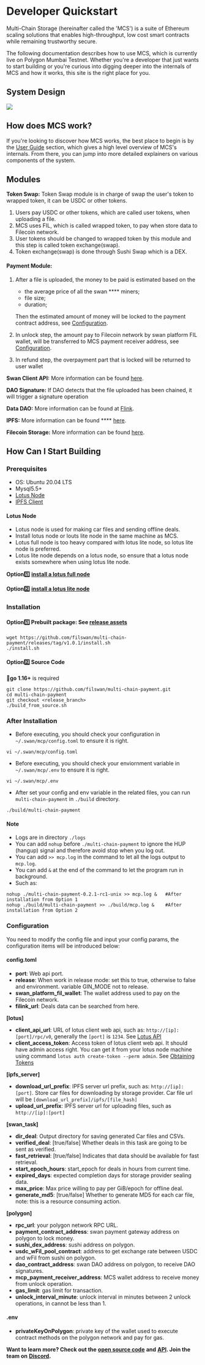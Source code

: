 # Developer Quickstart

Multi-Chain Storage (hereinafter called the 'MCS') is a suite of Ethereum scaling solutions that enables high-throughput, low cost smart contracts while remaining trustworthy secure.&#x20;

The following documentation describes how to use MCS, which is currently live on Polygon Mumbai Testnet. Whether you're a developer that just wants to start building or you're curious into digging deeper into the internals of MCS and how it works, this site is the right place for you.

## System Design

![](../../.gitbook/assets/WID.png)

## How does MCS work? <a href="#how-does-arbitrum-work" id="how-does-arbitrum-work"></a>

If you're looking to discover how MCS works, the best place to begin is by the [User Guide](../mcp-user-guide/) section, which gives a high level overview of MCS's internals. From there, you can jump into more detailed explainers on various components of the system.

## Modules <a href="#__docusaurus" id="__docusaurus"></a>

**Token Swap:** Token Swap module is in charge of swap the user's token to wrapped token, it can be USDC or other tokens.

1. Users pay USDC or other tokens, which are called user tokens, when uploading a file.
2. MCS uses FIL, which is called wrapped token, to pay when store data to Filecoin network.
3. User tokens should be changed to wrapped token by this module and this step is called token exchange(swap).
4. Token exchange(swap) is done through Sushi Swap which is a DEX.

#### Payment Module:

1.  After a file is uploaded, the money to be paid is estimated based on the

    * the average price of all the swan **** miners;
    * file size;
    * duration;

    Then the estimated amount of money will be locked to the payment contract address, see [Configuration](https://github.com/filswan/multi-chain-payment#Configuration).
2. In unlock step, the amount pay to Filecoin network by swan platform FIL wallet, will be transferred to MCS payment receiver address, see [Configuration](https://github.com/filswan/multi-chain-payment#Configuration).
3. In refund step, the overpayment part that is locked will be returned to user wallet

**Swan Client API:** More information can be found [here](https://github.com/filswan/go-swan-client).

**DAO Signature:** If DAO detects that the file uploaded has been chained, it will trigger a signature operation

**Data DAO:** More information can be found at [Flink](https://github.com/filswan/flink).

**IPFS:** More information can be found **** [here](https://docs.ipfs.io/).

**Filecoin Storage:** More information can be found [here](https://lotus.filecoin.io/docs/set-up/install/).

## How Can I Start Building <a href="#how-can-i-start-building" id="how-can-i-start-building"></a>

### Prerequisites

* OS: Ubuntu 20.04 LTS
* Mysql5.5+
* [Lotus Node](https://github.com/filswan/multi-chain-payment#Lotus-Node)
* [IPFS Client](https://docs.ipfs.io/install/)

#### Lotus Node

* Lotus node is used for making car files and sending offline deals.
* Install lotus node or louts lite node in the same machine as MCS.
* Lotus full node is too heavy compared with lotus lite node, so lotus lite node is preferred.
* Lotus lite node depends on a lotus node, so ensure that a lotus node exists somewhere when using lotus lite node.

**Option1️⃣** [**install a lotus full node**](https://lotus.filecoin.io/docs/set-up/install/)

**Option2️⃣** [**install a lotus lite node**](https://lotus.filecoin.io/docs/set-up/lotus-lite/#amd-and-intel-based-computers)

### Installation

#### Option1️⃣ **Prebuilt package**: See [release assets](https://github.com/filswan/multi-chain-payment/releases)

```
wget https://github.com/filswan/multi-chain-payment/releases/tag/v1.0.1/install.sh
./install.sh
```

#### Option2️⃣ Source Code

🔔**go 1.16+** is required

```
git clone https://github.com/filswan/multi-chain-payment.git
cd multi-chain-payment
git checkout <release_branch>
./build_from_source.sh
```

### After Installation

* Before executing, you should check your configuration in `~/.swan/mcp/config.toml` to ensure it is right.

```
vi ~/.swan/mcp/config.toml
```

* Before executing, you should check your enviornment variable in `~/.swan/mcp/.env` to ensure it is right.

```
vi ~/.swan/mcp/.env
```

* After set your config and env variable in the related files, you can run `multi-chain-payment` in `./build` directory.

```
./build/multi-chain-payment
```

#### Note

* Logs are in directory `./logs`
* You can add `nohup` before `./multi-chain-payment` to ignore the HUP (hangup) signal and therefore avoid stop when you log out.
* You can add `>> mcp.log` in the command to let all the logs output to `mcp.log`.
* You can add `&` at the end of the command to let the program run in background.
* Such as:

```
nohup ./multi-chain-payment-0.2.1-rc1-unix >> mcp.log &   #After installation from Option 1
nohup ./build/multi-chain-payment >> ./build/mcp.log &    #After installation from Option 2
```

### Configuration

You need to modify the config file and input your config params, the configuration items will be introduced below:

#### config.toml

* **port**: Web api port.
* **release**: When work in release mode: set this to true, otherwise to false and environment. variable GIN\_MODE not to release.
* **swan\_platform\_fil\_wallet**: The wallet address used to pay on the Filecoin network.
* **filink\_url**: Deals data can be searched from here.

**\[lotus]**

* **client\_api\_url**: URL of lotus client web api, such as: `http://[ip]:[port]/rpc/v0`, generally the `[port]` is `1234`. See [Lotus API](https://docs.filecoin.io/reference/lotus-api/#features)
* **client\_access\_token**: Access token of lotus client web api. It should have admin access right. You can get it from your lotus node machine using command `lotus auth create-token --perm admin`. See [Obtaining Tokens](https://docs.filecoin.io/build/lotus/api-tokens/#obtaining-tokens)

**\[ipfs\_server]**

* **download\_url\_prefix**: IPFS server url prefix, such as: `http://[ip]:[port]`. Store car files for downloading by storage provider. Car file url will be `[download_url_prefix]/ipfs/[file_hash]`
* **upload\_url\_prefix**: IPFS server url for uploading files, such as `http://[ip]:[port]`

**\[swan\_task]**

* **dir\_deal**: Output directory for saving generated Car files and CSVs.
* **verified\_deal**: \[true/false] Whether deals in this task are going to be sent as verified.
* **fast\_retrieval**: \[true/false] Indicates that data should be available for fast retrieval.
* **start\_epoch\_hours**: start\_epoch for deals in hours from current time.
* **expired\_days**: expected completion days for storage provider sealing data.
* **max\_price**: Max price willing to pay per GiB/epoch for offline deal.
* **generate\_md5**: \[true/false] Whether to generate MD5 for each car file, note: this is a resource consuming action.

**\[polygon]**

* **rpc\_url**: your polygon network RPC URL.
* **payment\_contract\_address**: swan payment gateway address on polygon to lock money.
* **sushi\_dex\_address**: sushi address on polygon.
* **usdc\_wFil\_pool\_contract**: address to get exchange rate between USDC and wFil from sushi on polygon.
* **dao\_contract\_address**: swan DAO address on polygon, to receive DAO signatures.
* **mcp\_payment\_receiver\_address**: MCS wallet address to receive money from unlock operation.
* **gas\_limit**: gas limit for transaction.
* **unlock\_interval\_minute**: unlock interval in minutes between 2 unlock operations, in cannot be less than 1.

#### .env

* **privateKeyOnPolygon**: private key of the wallet used to execute contract methods on the polygon network and pay for gas.





**Want to learn more? Check out the** [**open source code**](https://github.com/filswan/payment-bridge) **and** [**API**](https://docs.filswan.com/development-resource/mcp-api-1)**. Join the team on** [**Discord**](https://discord.gg/djsVYe4b)**.**

### &#x20;<a href="#setup-local-geth-and-rollup-blockchain" id="setup-local-geth-and-rollup-blockchain"></a>

### &#x20;<a href="#hello-arbitrum" id="hello-arbitrum"></a>
